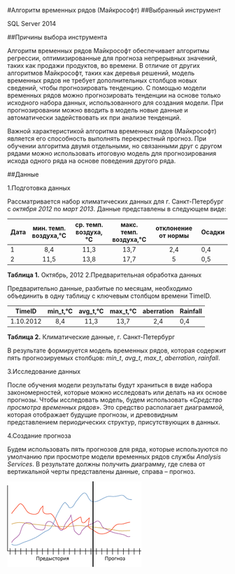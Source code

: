 #Алгоритм временных рядов (Майкрософт)
##Выбранный инструмент

SQL Server 2014

##Причины выбора инструмента

Алгоритм временных рядов Майкрософт обеспечивает алгоритмы регрессии, оптимизированные для прогноза непрерывных значений, таких как продажи продуктов, во времени. 
В отличие от других алгоритмов Майкрософт, таких как деревья решений, модель временных рядов не требует дополнительных столбцов новых сведений, чтобы прогнозировать тенденцию.
С помощью модели временных рядов можно прогнозировать тенденции на основе только исходного набора данных, использованного для создания модели.
При прогнозировании можно вводить в модель новые данные и автоматически задействовать их при анализе тенденций.

Важной характеристикой алгоритма временных рядов (Майкрософт) является его способность выполнять перекрестный прогноз.
При обучении алгоритма двумя отдельными, но связанными друг с другом рядами можно использовать итоговую модель для прогнозирования исхода одного ряда на основе поведения другого ряда.

##Данные

1.Подготовка данных 

Рассматривается набор климатических данных для г. Санкт-Петербург с *октября 2012* по *март 2013*. Данные представлены в следующем виде:

| Дата | мин. темп. воздуха,°C | ср. темп. воздуха,°C | макс. темп. воздуха,°C | отклонение от нормы | Осадки |
|------|:---------------------:|:--------------------:|:----------------------:|:-------------------:|:-------|
|1     | 8,4                   |11,3                  |13,7                    |2,4                  |0,4     |
|2     | 11,5                  |13,8                  |17,7                    |5                    |0,5     |

**Таблица 1.** Октябрь, 2012
2.Предварительная обработка данных

Предварительно данные, разбитые по месяцам, необходимо объединить в одну таблицу с ключевым столбцом времени TimeID.

| TimeID  | min\_t,°C | avg\_t,°C | max\_t,°C | aberration | Rainfall |
|---------|:---------:|:----------:|:--------:|:----------:|:---------|
|1.10.2012|8,4        |11,3        |13,7      |2,4         |0,4       |

**Таблица 2.** Климатические данные, г. Санкт-Петербург

В результате формируется модель временных рядов, которая содержит пять прогнозируемых столбцов: *min\_t*, *avg\_t*, *max\_t*, *aberration*, *rainfall*.

3.Исследование данных

После обучения модели результаты будут храниться в виде набора закономерностей, которые можно исследовать или делать на их основе прогнозы.
Чтобы исследовать модель, будем использовать «*Средство просмотра временных рядов*». Это средство располагает диаграммой, которая отображает будущие прогнозы, и 
древовидным представлением периодических структур, присутствующих в данных.

4.Создание прогноза

Будем использовать пять прогнозов для ряда, которые используются по умолчанию при просмотре модели временных рядов службы *Analysis Services*. 
В результате должны получить диаграмму, где слева от вертикальной черты представлены данные, справа – прогноз.
 
![Диаграмма](https://github.com/ozaitseva/database_project/blob/master/images/img_1.gif )
